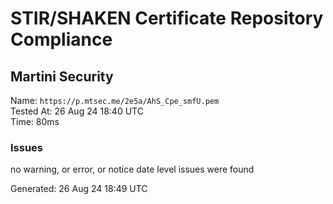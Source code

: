# STIR/SHAKEN Certificate Repository Compliance

## Martini Security

Name: `https://p.mtsec.me/2e5a/AhS_Cpe_smfU.pem`\
Tested At: 26 Aug 24 18:40 UTC\
Time: 80ms

### Issues

no warning, or error, or notice date level issues were found

Generated: 26 Aug 24 18:49 UTC